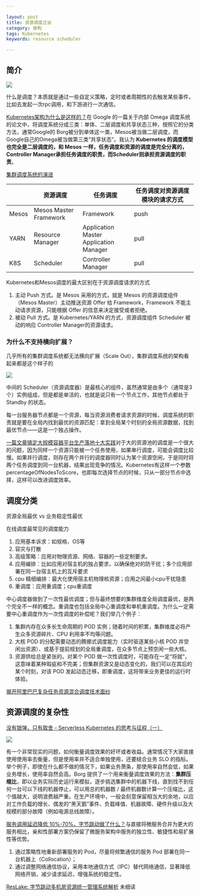 ```yaml
---

layout: post
title: 资源调度泛谈
category: 架构
tags: Kubernetes
keywords: resource scheduler

---
```


## 简介

![](/public/upload/basic/scheduler_design.png)

什么是调度？本质就是通过一些自定义策略，定时或者周期性的去触发某些事件，比如去发起一次rpc调用，和下游进行一次通信。

[Kubernetes架构为什么是这样的？](https://mp.weixin.qq.com/s/ps34qFlEzQNYbp6ughkrOA)在 Google 的一篇关于内部 Omega 调度系统的论文中，将调度系统分成三类：单体、二层调度和共享状态三种，按照它的分类方法，通常Google的 Borg被分到单体这一类，Mesos被当做二层调度，而Google自己的Omega被当做第三类“共享状态”。我认为 **Kubernetes 的调度模型也完全是二层调度的，和 Mesos 一样，任务调度和资源的调度是完全分离的，Controller Manager承担任务调度的职责，而Scheduler则承担资源调度的职责**。 

[集群调度系统的演进](https://mp.weixin.qq.com/s/3qVdnUQ3zt4eu3lZRZ_ibg)

||资源调度|任务调度|任务调度对资源调度模块的请求方式|
|---|---|---|---|
|Mesos|Mesos Master<br>Framework|Framework|push|
|YARN|Resource Manager|Application Master<br>Application Manager|pull|
|K8S|Scheduler|Controller Manager|pull|

Kubernetes和Mesos调度的最大区别在于资源调度请求的方式

1. 主动 Push 方式。是 Mesos 采用的方式，就是 Mesos 的资源调度组件（Mesos Master）主动推送资源 Offer 给 Framework，Framework 不能主动请求资源，只能根据 Offer 的信息来决定接受或者拒绝。
2. 被动 Pull 方式。是 Kubernetes/YARN 的方式，资源调度组件 Scheduler 被动的响应 Controller Manager的资源请求。

### 为什么不支持横向扩展？

几乎所有的集群调度系统都无法横向扩展（Scale Out），集群调度系统的架构看起来都是这个样子的

![](/public/upload/kubernetes/resource_scheduler_framework.PNG)

中间的 Scheduler（资源调度器）是最核心的组件，虽然通常是由多个（通常是3个）实例组成，但是都是单活的，也就是说只有一个节点工作，其他节点都处于 Standby 的状态。

每一台服务器节点都是一个资源，每当资源消费者请求资源的时候，调度系统的职责就是要在全局内找到最优的资源匹配：拿到全局某个时刻的全局资源数据，找到最优节点——这是一个独占操作。

[一篇文章搞定大规模容器平台生产落地十大实践](https://mp.weixin.qq.com/s/Cv4i5bxseMEwx1C_Annqig)对于大的资源池的调度是一个很大的问题，因为同样一个资源只能被一个任务使用，如果串行调度，可能会调度比较慢。如果并行调度，则存在两个并行的调度器同时认为某个资源空闲，于是同时将两个任务调度到同一台机器，结果出现竞争的情况。Kubernetes有这样一个参数percentageOfNodesToScore，也即每次选择节点的时候，只从一部分节点中选择，这样可以改进调度效率。

## 调度分类

资源全局最优 vs 业务稳定性最优

在线调度最常见的调度能力
1. 应用基本诉求：如规格、OS等
2. 容灾与打散
3. 高级策略：应用对物理资源、网络、容器的一些定制要求。
4. 应用编排：比如应用对宿主机的独占要求，以确保绝对的防干扰；多个应用部署在同一台宿主机上的互斥要求
5. cpu 精细编排：最大化使用宿主机物理核资源；应用之间最小cpu干扰隐患
6. 重调度：应用重调度；cpu重调度

中心调度器做到了一次性最优调度；但与最终想要的集群维度全局调度最优，是两个完全不一样的概念。重调度也包括全局中心重调度和单机重调度。为什么一定需要中心重调度作为一次性调度的补偿呢？我们举几个例子：

1. 集群内存在众多长生命周期的 POD 实例；随着时间的积累，集群维度必将产生众多资源碎片、CPU 利用率不均等问题。
2. 大核 POD 的分配需要动态的腾挪式调度能力（实时驱逐某些小核 POD 并空闲出资源）、或基于提前规划的全局重调度，在众多节点上预空闲一些大核。
3. 资源供给总是紧张的。对某个 POD 做一次性调度时，可能存在一定“将就”，这意味着某种瑕疵和不完美；但集群资源又是动态变化的，我们可以在其后的某个时刻，对该 POD 发起动态迁移，即重调度，这将带来业务更佳的运行时体验。

[揭开阿里巴巴复杂任务资源混合调度技术面纱](https://mp.weixin.qq.com/s/wj0hrHIRHnBUNZZXnRm5xg)

## 资源调度的复杂性

[没有银弹，只有取舍 - Serverless Kubernetes 的思考与征程（一）](https://mp.weixin.qq.com/s/1aMalQs-AE2L1aA5X20gJA)

![](/public/upload/kubernetes/resource_scheduler_overview.png)

有一个非常现实的问题，如何衡量调度效果的好坏或者收益。通常情况下大家直接使用使用率去衡量，但是使用率并不适合单独使用，还要结合业务 SLO 的指标。举个例子，即使在什么都不做的情况下，如果业务萧条，那使用率自然会低，如果业务增长，使用率自然会高。Borg 提供了一个用来衡量调度效果的方法：**集群压缩比**，即以业务实际历史运行来模拟，逐步挑选集群中的机器下线，直到找不到任何一台可以下线的机器停止，可以用总的机器数 / 最终机器数计算一个压缩比，这个值越大，说明浪费越严重。在生产环境中，一般会刻意保留相当大的余地，以应对工作负载的增长、偶发的“黑天鹅”事件、负载峰值、机器故障、硬件升级以及大规模的部分故障（例如电源总线故障）。

[服务调用延迟降低 10%-70%，字节跳动做了什么？](https://mp.weixin.qq.com/s/AR-HOtRKUpsQJCshn_CHjA)与直接将微服务合并为更大的服务相比，亲和性部署方案仍保留了微服务架构中服务的独立性、敏捷性和易扩展性等优势。
1. 通过策略性地重新部署服务的 Pod，尽量将频繁通信的服务 Pod 部署在同一台机器上（Collocation）；
2. 通过调整网络通信协议，采用本地通信方式（IPC）替代网络通信，显著降低网络开销，减少请求延迟，增强系统的稳定性。

[ResLake: 字节跳动多机房资源统一管理系统解析](https://mp.weixin.qq.com/s/mJP2tNE5p8Rg5WjU9p9qtQ) 未细读